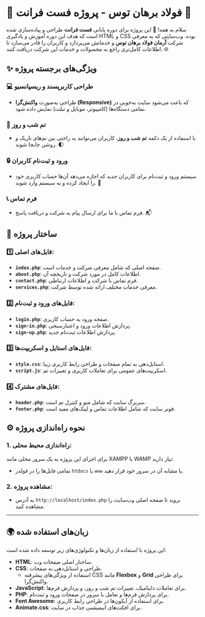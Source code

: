 # 🚀 **فولاد برهان توس - پروژه فست فرانت** 🚀

سلام به همه! 🙌 این پروژه برای دوره پایانی **فست فرانت** طراحی و پیاده‌سازی شده است که هدف این دوره آموزش و یادگیری HTML و CSS بوده. وب‌سایتی که به معرفی شرکت **آرمان فولاد برهان توس** و خدماتش می‌پردازد و کاربران را قادر می‌سازد تا اطلاعات کامل‌تری راجع به محصولات و خدمات این شرکت دریافت کنند. 🌐


## ✨ **ویژگی‌های برجسته پروژه**

### 💻 **طراحی کاربرپسند و ریسپانسیو**
- طراحی به‌صورت **واکنش‌گرا (Responsive)** که باعث می‌شود سایت به‌خوبی در تمامی دستگاه‌ها (کامپیوتر، موبایل و تبلت) نمایش داده شود.
  
### 🌙 **تم شب و روز**
- با استفاده از یک دکمه **تم شب و روز**، کاربران می‌توانند به راحتی بین تم‌های تاریک و روشن جابجا شوند. 🌓

### 🔒 **ورود و ثبت‌نام کاربران**
- سیستم ورود و ثبت‌نام برای کاربران جدید که اجازه می‌دهد آن‌ها حساب کاربری خود را ایجاد کرده و به سیستم وارد شوند. 🔑

### 📞 **فرم تماس**
- فرم تماس با ما برای ارسال پیام به شرکت و دریافت پاسخ. 📬


## 📁 **ساختار پروژه**

### 1️⃣ **فایل‌های اصلی:**
- **`index.php`**: صفحه اصلی که شامل معرفی شرکت و خدمات است.
- **`about.php`**: اطلاعات کامل در مورد شرکت و تاریخچه آن.
- **`contact.php`**: فرم تماس با شرکت و اطلاعات ارتباطی.
- **`services.php`**: معرفی خدمات مختلف ارائه شده توسط شرکت.

### 2️⃣ **فایل‌های ورود و ثبت‌نام:**
- **`login.php`**: صفحه ورود به حساب کاربری.
- **`sign-in.php`**: پردازش اطلاعات ورود و اعتبارسنجی.
- **`sign-up.php`**: پردازش اطلاعات ثبت‌نام جدید.

### 3️⃣ **فایل‌های استایل و اسکریپت‌ها:**
- **`style.css`**: استایل‌دهی به تمام صفحات و طراحی رابط کاربری زیبا.
- **`script.js`**: اسکریپت‌های عمومی برای تعاملات کاربری و تغییرات تم.

### 4️⃣ **فایل‌های مشترک:**
- **`header.php`**: سربرگ سایت که شامل منو و کنترل تم است.
- **`footer.php`**: فوتر سایت که شامل اطلاعات تماس و لینک‌های مفید است.


## ⚙️ **نحوه راه‌اندازی پروژه**

### 1. **راه‌اندازی محیط محلی:**
برای اجرای این پروژه به یک سرور محلی مانند XAMPP یا WAMP نیاز دارید:
- تمامی فایل‌ها را در فولدر `htdocs` یا `www` یا مشابه آن در سرور خود قرار دهید.
  
### 2. **مشاهده پروژه:**
- به آدرس `http://localhost/index.php` بروید تا صفحه اصلی وب‌سایت را مشاهده کنید.

---

## 🌍 **زبان‌های استفاده شده**

این پروژه با استفاده از زبان‌ها و تکنولوژی‌های زیر توسعه داده شده است:

- **HTML**: ساختار اصلی صفحات وب.
- **CSS**: طراحی و استایل‌دهی به صفحات.
  - استفاده از ویژگی‌های پیشرفته CSS مانند **Flexbox** و **Grid** برای طراحی واکنش‌گرا.
- **JavaScript**: برای تعاملات داینامیک، تغییرات تم شب و روز، و پردازش فرم‌ها.
- **PHP**: برای پردازش فرم‌ها و تعامل با سرور در صفحات ورود و ثبت‌نام.
- **Font Awesome**: برای استفاده از آیکون‌ها در طراحی رابط کاربری.
- **Animate.css**: برای افکت‌های انیمیشنی جذاب در سایت.



